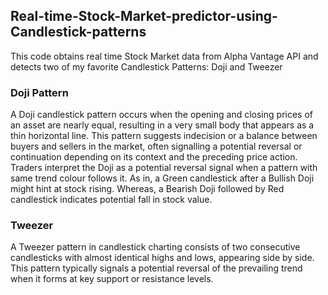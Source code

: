 ## Real-time-Stock-Market-predictor-using-Candlestick-patterns

This code obtains real time Stock Market data from Alpha Vantage API and detects two of my favorite Candlestick Patterns: Doji and Tweezer
### Doji Pattern 
A Doji candlestick pattern occurs when the opening and closing prices of an asset are nearly equal, resulting in a very small body that appears as a thin horizontal line. This pattern suggests indecision or a balance between buyers and sellers in the market, often signalling a potential reversal or continuation depending on its context and the preceding price action. Traders interpret the Doji as a potential reversal signal when a pattern with same trend colour follows it. As in, a Green candlestick after a Bullish Doji might hint at stock rising. Whereas, a Bearish Doji followed by Red candlestick indicates potential fall in stock value.
### Tweezer
A Tweezer pattern in candlestick charting consists of two consecutive candlesticks with almost identical highs and lows, appearing side by side. This pattern typically signals a potential reversal of the prevailing trend when it forms at key support or resistance levels. 
